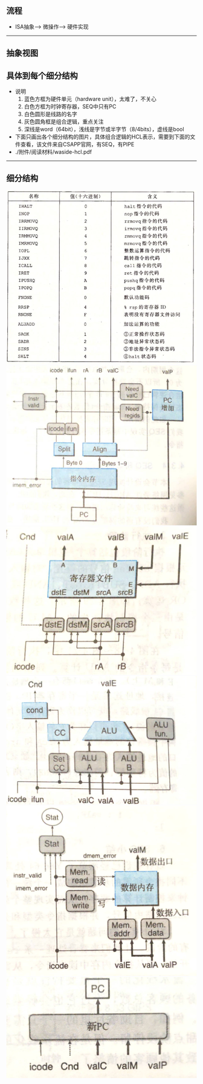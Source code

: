 ## 流程
- ISA抽象--> 微操作--> 硬件实现
-------
## 抽象视图
[](./附件/chapter4/SEQ的抽象视图.jpg)
-------
## 具体到每个细分结构
- 说明
  1. 蓝色方框为硬件单元（hardware unit），太难了，不关心
  2. 白色方框为时钟寄存器，SEQ中只有PC
  3. 白色圆形是线路的名字
  4. 灰色圆角框是组合逻辑，重点关注
  5. 深线是word（64bit），浅线是字节或半字节（8/4bits），虚线是bool
- 下面只画出各个细分结构的图片，具体组合逻辑的HCL表示，需要到下面的文件查看，该文件来自CSAPP官网，有SEQ，有PIPE
- ./附件/阅读材料/waside-hcl.pdf
-------
## 细分结构
![](./附件/chapter4/常数值.png)
![](./附件/chapter4/fetch.jpg)
![](./附件/chapter4/decode&writeBack.jpg)
![](./附件/chapter4/execute.jpg)
![](./附件/chapter4/memory.jpg)
![](./附件/chapter4/updatePC.jpg)
